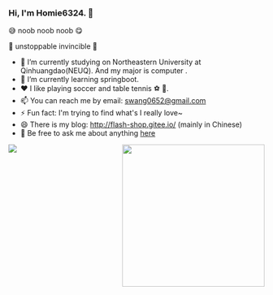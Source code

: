 ### Hi, I'm Homie6324. 👏
😅 noob noob noob 😋

👊 unstoppable invincible 👊
- 🔭 I’m currently studying on Northeastern University at Qinhuangdao(NEUQ). And my major is computer .
- 🌱 I’m currently learning springboot.
- ❤️ I like playing soccer and table tennis ⚽  🏓.
- 📫 You can reach me by email: swang0652@gmail.com
- ⚡ Fun fact: I'm trying to find what's I really love~
- 😄 There is my blog: http://flash-shop.gitee.io/ (mainly in Chinese)
- 💬 Be free to ask me about anything [here](https://github.com/Homie6324/Homie6324/issues)
<img align="left" src="https://github-readme-stats.vercel.app/api?username=Homie6324&show_icons=true&hide_border=true">
<img align="right" height="280" src="https://pic2.zhimg.com/v2-28020003d4a493c78d8202ba6c35f179_b.webp">
